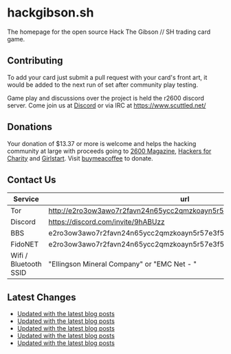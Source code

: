 # hackgibson.sh
The homepage for the open source Hack The Gibson // SH trading card game.


## Contributing

To add your card just submit a pull request with your card's front art, it would be added to the next run of set after community play testing.

Game play and discussions over the project is held the r2600 discord server. Come join us at [Discord](https://discord.com/invite/9hABUzz) or via IRC at https://www.scuttled.net/


## Donations

Your donation of $13.37 or more is welcome and helps the hacking community at large with proceeds going to [2600 Magazine](https://2600.com/), [Hackers for Charity](https://hackersforcharity.org) and [Girlstart](https://girlstart.org).  Visit [buymeacoffee](https://www.buymeacoffee.com/hackgibson.sh) to donate.


## Contact Us

Service | url
-|-
Tor | http://e2ro3ow3awo7r2favn24n65ycc2qmzkoayn5r57e3f56nvjwdcgg32ad.onion
Discord | https://discord.com/invite/9hABUzz
BBS | e2ro3ow3awo7r2favn24n65ycc2qmzkoayn5r57e3f56nvjwdcgg32ad.onion:23
FidoNET | e2ro3ow3awo7r2favn24n65ycc2qmzkoayn5r57e3f56nvjwdcgg32ad.onion:24554
Wifi / Bluetooth SSID | "Ellingson Mineral Company" or "EMC Net - <fidonet address>"

## Latest Changes
<!-- BLOG-POST-LIST:START -->
- [Updated with the latest blog posts](https://github.com/DFW2600/hackgibson.sh/commit/fcd523cd3c23a34ce32b5a8e1884c796f87419c1)
- [Updated with the latest blog posts](https://github.com/DFW2600/hackgibson.sh/commit/03b74914142d5efe75c13850b1137bbddae466c4)
- [Updated with the latest blog posts](https://github.com/DFW2600/hackgibson.sh/commit/f8f3c2ab9338ce9ad3ee054843ed515d53c6b4c7)
- [Updated with the latest blog posts](https://github.com/DFW2600/hackgibson.sh/commit/f6843c8d9da4acffcc7db03ceb3dfbc76c7a74ea)
- [Updated with the latest blog posts](https://github.com/DFW2600/hackgibson.sh/commit/196fd75f6129ecb3909ba2f8594dbefcf93558a8)
<!-- BLOG-POST-LIST:END -->
